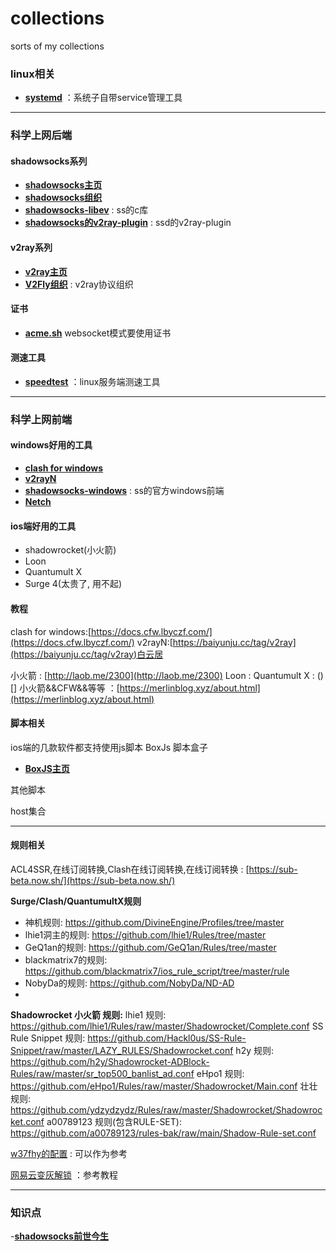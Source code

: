 # collections
sorts of my collections

### linux相关
- [**systemd**](https://github.com/systemd/systemd) ：系统子自带service管理工具

---

### 科学上网后端
#### **shadowsocks系列** 
- [**shadowsocks主页**](https://shadowsocks.org/)
- [**shadowsocks组织**](https://github.com/shadowsocks)
- [**shadowsocks-libev**](https://github.com/shadowsocks/shadowsocks-libev) : ss的c库
- [**shadowsocks的v2ray-plugin**](https://github.com/shadowsocks/v2ray-plugin) : ssd的v2ray-plugin

#### **v2ray系列**
- [**v2ray主页**](https://www.v2fly.org/)
- [**V2Fly组织**](https://github.com/v2fly) : v2ray协议组织

#### 证书
- [**acme.sh**](https://github.com/acmesh-official/acme.sh) websocket模式要使用证书

#### 测速工具
- [**speedtest**](https://github.com/sivel/speedtest-cli) ：linux服务端测速工具

---

### 科学上网前端
#### **windows好用的工具** 
- [**clash for windows**](https://github.com/Fndroid/clash_for_windows_pkg)
- [**v2rayN**](https://github.com/Fndroid/clash_for_windows_pkg)
- [**shadowsocks-windows**](https://github.com/shadowsocks/shadowsocks-windows) : ss的官方windows前端
- [**Netch**](https://github.com/NetchX/Netch)

#### **ios端好用的工具**
- shadowrocket(小火箭)
- Loon
- Quantumult X
- Surge 4(太贵了, 用不起)

#### 教程
clash for windows:[https://docs.cfw.lbyczf.com/](https://docs.cfw.lbyczf.com/)
v2rayN:[https://baiyunju.cc/tag/v2ray](https://baiyunju.cc/tag/v2ray)白云居

小火箭 : [http://laob.me/2300](http://laob.me/2300)
Loon : []()
Quantumult X : ()[]
小火箭&&CFW&&等等 ：[https://merlinblog.xyz/about.html](https://merlinblog.xyz/about.html)


#### 脚本相关
ios端的几款软件都支持使用js脚本
BoxJs 脚本盒子
- [**BoxJS主页**](https://chavyleung.gitbook.io/boxjs/)

其他脚本

host集合

---

#### 规则相关
ACL4SSR,在线订阅转换,Clash在线订阅转换,在线订阅转换 : [https://sub-beta.now.sh/](https://sub-beta.now.sh/)

**Surge/Clash/QuantumultX规则**
* 神机规则: https://github.com/DivineEngine/Profiles/tree/master
* lhie1洞主的规则: https://github.com/lhie1/Rules/tree/master
* GeQ1an的规则: https://github.com/GeQ1an/Rules/tree/master
* blackmatrix7的规则: https://github.com/blackmatrix7/ios_rule_script/tree/master/rule
* NobyDa的规则: https://github.com/NobyDa/ND-AD
* 
**Shadowrocket 小火箭 规则:**
lhie1 规则:  https://github.com/lhie1/Rules/raw/master/Shadowrocket/Complete.conf
SS Rule Snippet 规则: https://github.com/Hackl0us/SS-Rule-Snippet/raw/master/LAZY_RULES/Shadowrocket.conf
h2y 规则: https://github.com/h2y/Shadowrocket-ADBlock-Rules/raw/master/sr_top500_banlist_ad.conf
eHpo1 规则: https://github.com/eHpo1/Rules/raw/master/Shadowrocket/Main.conf
壮壮规则: https://github.com/ydzydzydz/Rules/raw/master/Shadowrocket/Shadowrocket.conf
a00789123 规则(包含RULE-SET): https://github.com/a00789123/rules-bak/raw/main/Shadow-Rule-set.conf
 
[w37fhy的配置](https://github.com/w37fhy/QuantumultX) : 可以作为参考

[网易云变灰解锁](https://github.com/nondanee/UnblockNeteaseMusic) ：参考教程

---

### 知识点
-[**shadowsocks前世今生**](https://github.com/KeiKinn/ShadowsocksBio)
[]()
